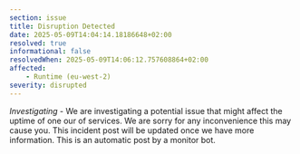 ```yaml
---
section: issue
title: Disruption Detected
date: 2025-05-09T14:04:14.18186648+02:00
resolved: true
informational: false
resolvedWhen: 2025-05-09T14:06:12.757608864+02:00
affected:
    - Runtime (eu-west-2)
severity: disrupted
---
```

*Investigating* - We are investigating a potential issue that might affect the uptime of one our of services. We are sorry for any inconvenience this may cause you. This incident post will be updated once we have more information.
This is an automatic post by a monitor bot.